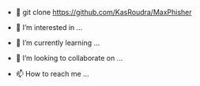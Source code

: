 - 👋 git clone https://github.com/KasRoudra/MaxPhisher

- 👀 I’m interested in ...
- 🌱 I’m currently learning ...
- 💞️ I’m looking to collaborate on ...
- 📫 How to reach me ...

<!---
Awmaxamuud/Awmaxamuud is a ✨ special ✨ repository because its `README.md` (this file) appears on your GitHub profile.
You can click the Preview link to take a look at your changes.
--->
